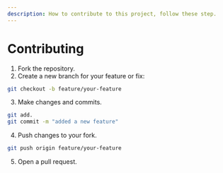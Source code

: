 ```yaml
---
description: How to contribute to this project, follow these step.
---
```


# Contributing

1. Fork the repository.
2. Create a new branch for your feature or fix:

```bash
git checkout -b feature/your-feature
```

3. Make changes and commits.

```bash
git add.
git commit -m "added a new feature"                                                                                                                                                              
```

4. Push  changes to your fork.

```bash
git push origin feature/your-feature
```

5. Open a pull request.
